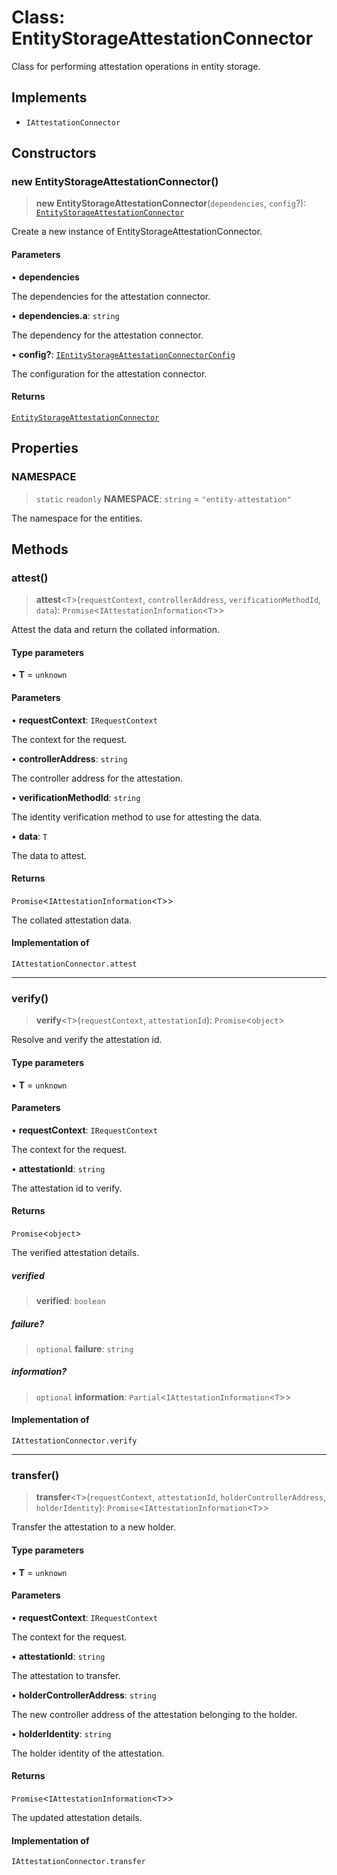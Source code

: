 # Class: EntityStorageAttestationConnector

Class for performing attestation operations in entity storage.

## Implements

- `IAttestationConnector`

## Constructors

### new EntityStorageAttestationConnector()

> **new EntityStorageAttestationConnector**(`dependencies`, `config`?): [`EntityStorageAttestationConnector`](EntityStorageAttestationConnector.md)

Create a new instance of EntityStorageAttestationConnector.

#### Parameters

• **dependencies**

The dependencies for the attestation connector.

• **dependencies.a**: `string`

The dependency for the attestation connector.

• **config?**: [`IEntityStorageAttestationConnectorConfig`](../interfaces/IEntityStorageAttestationConnectorConfig.md)

The configuration for the attestation connector.

#### Returns

[`EntityStorageAttestationConnector`](EntityStorageAttestationConnector.md)

## Properties

### NAMESPACE

> `static` `readonly` **NAMESPACE**: `string` = `"entity-attestation"`

The namespace for the entities.

## Methods

### attest()

> **attest**\<`T`\>(`requestContext`, `controllerAddress`, `verificationMethodId`, `data`): `Promise`\<`IAttestationInformation`\<`T`\>\>

Attest the data and return the collated information.

#### Type parameters

• **T** = `unknown`

#### Parameters

• **requestContext**: `IRequestContext`

The context for the request.

• **controllerAddress**: `string`

The controller address for the attestation.

• **verificationMethodId**: `string`

The identity verification method to use for attesting the data.

• **data**: `T`

The data to attest.

#### Returns

`Promise`\<`IAttestationInformation`\<`T`\>\>

The collated attestation data.

#### Implementation of

`IAttestationConnector.attest`

***

### verify()

> **verify**\<`T`\>(`requestContext`, `attestationId`): `Promise`\<`object`\>

Resolve and verify the attestation id.

#### Type parameters

• **T** = `unknown`

#### Parameters

• **requestContext**: `IRequestContext`

The context for the request.

• **attestationId**: `string`

The attestation id to verify.

#### Returns

`Promise`\<`object`\>

The verified attestation details.

##### verified

> **verified**: `boolean`

##### failure?

> `optional` **failure**: `string`

##### information?

> `optional` **information**: `Partial`\<`IAttestationInformation`\<`T`\>\>

#### Implementation of

`IAttestationConnector.verify`

***

### transfer()

> **transfer**\<`T`\>(`requestContext`, `attestationId`, `holderControllerAddress`, `holderIdentity`): `Promise`\<`IAttestationInformation`\<`T`\>\>

Transfer the attestation to a new holder.

#### Type parameters

• **T** = `unknown`

#### Parameters

• **requestContext**: `IRequestContext`

The context for the request.

• **attestationId**: `string`

The attestation to transfer.

• **holderControllerAddress**: `string`

The new controller address of the attestation belonging to the holder.

• **holderIdentity**: `string`

The holder identity of the attestation.

#### Returns

`Promise`\<`IAttestationInformation`\<`T`\>\>

The updated attestation details.

#### Implementation of

`IAttestationConnector.transfer`
